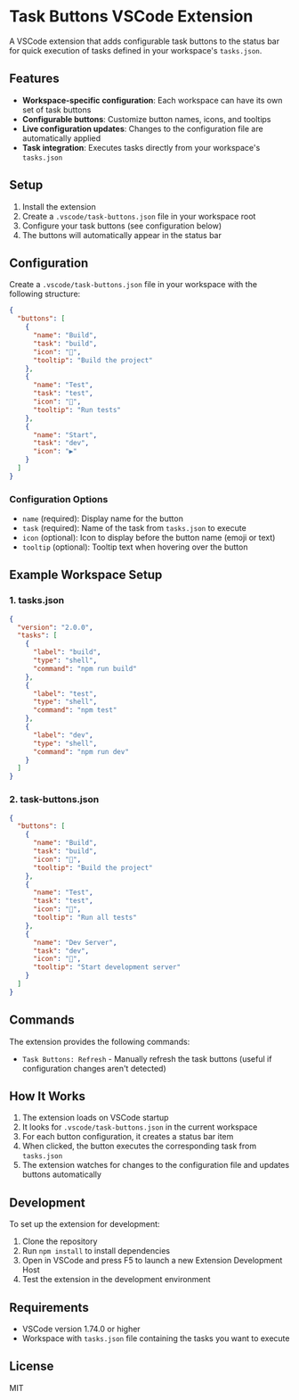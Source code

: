 # Task Buttons VSCode Extension

A VSCode extension that adds configurable task buttons to the status bar for quick execution of tasks defined in your workspace's `tasks.json`.

## Features

- **Workspace-specific configuration**: Each workspace can have its own set of task buttons
- **Configurable buttons**: Customize button names, icons, and tooltips
- **Live configuration updates**: Changes to the configuration file are automatically applied
- **Task integration**: Executes tasks directly from your workspace's `tasks.json`

## Setup

1. Install the extension
2. Create a `.vscode/task-buttons.json` file in your workspace root
3. Configure your task buttons (see configuration below)
4. The buttons will automatically appear in the status bar

## Configuration

Create a `.vscode/task-buttons.json` file in your workspace with the following structure:

```json
{
  "buttons": [
    {
      "name": "Build",
      "task": "build",
      "icon": "🔨",
      "tooltip": "Build the project"
    },
    {
      "name": "Test",
      "task": "test",
      "icon": "🧪",
      "tooltip": "Run tests"
    },
    {
      "name": "Start",
      "task": "dev",
      "icon": "▶️"
    }
  ]
}
```

### Configuration Options

- `name` (required): Display name for the button
- `task` (required): Name of the task from `tasks.json` to execute
- `icon` (optional): Icon to display before the button name (emoji or text)
- `tooltip` (optional): Tooltip text when hovering over the button

## Example Workspace Setup

### 1. tasks.json
```json
{
  "version": "2.0.0",
  "tasks": [
    {
      "label": "build",
      "type": "shell",
      "command": "npm run build"
    },
    {
      "label": "test",
      "type": "shell",
      "command": "npm test"
    },
    {
      "label": "dev",
      "type": "shell",
      "command": "npm run dev"
    }
  ]
}
```

### 2. task-buttons.json
```json
{
  "buttons": [
    {
      "name": "Build",
      "task": "build",
      "icon": "🔨",
      "tooltip": "Build the project"
    },
    {
      "name": "Test",
      "task": "test",
      "icon": "🧪",
      "tooltip": "Run all tests"
    },
    {
      "name": "Dev Server",
      "task": "dev",
      "icon": "🚀",
      "tooltip": "Start development server"
    }
  ]
}
```

## Commands

The extension provides the following commands:

- `Task Buttons: Refresh` - Manually refresh the task buttons (useful if configuration changes aren't detected)

## How It Works

1. The extension loads on VSCode startup
2. It looks for `.vscode/task-buttons.json` in the current workspace
3. For each button configuration, it creates a status bar item
4. When clicked, the button executes the corresponding task from `tasks.json`
5. The extension watches for changes to the configuration file and updates buttons automatically

## Development

To set up the extension for development:

1. Clone the repository
2. Run `npm install` to install dependencies
3. Open in VSCode and press F5 to launch a new Extension Development Host
4. Test the extension in the development environment

## Requirements

- VSCode version 1.74.0 or higher
- Workspace with `tasks.json` file containing the tasks you want to execute

## License

MIT